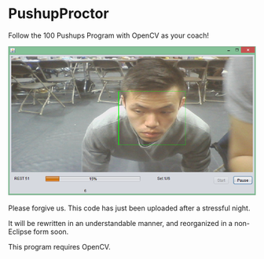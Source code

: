 # PushupProctor
Follow the 100 Pushups Program with OpenCV as your coach!

![I heard you like pushups.](/img/pro.png)

Please forgive us.  This code has just been uploaded after a stressful night.

It will be rewritten in an understandable manner, and reorganized in a non-Eclipse form soon.

This program requires OpenCV.